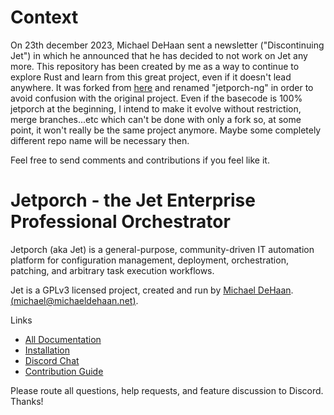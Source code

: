 # Context

On 23th december 2023, Michael DeHaan sent a newsletter ("Discontinuing Jet") in which he announced that he has decided to not work on Jet any more. This repository has been created by me as a way to continue to explore Rust and learn from this great project, even if it doesn't lead anywhere. It was forked from [here](https://github.com/jetporch/jetporch) and renamed "jetporch-ng" in order to avoid confusion with the original project. Even if the basecode is 100% jetporch at the beginning, I intend to make it evolve without restriction, merge branches...etc which can't be done with only a fork so, at some point, it won't really be the same project anymore. Maybe some completely different repo name will be necessary then.

Feel free to send comments and contributions if you feel like it.

# Jetporch - the Jet Enterprise Professional Orchestrator

Jetporch (aka Jet) is a general-purpose, community-driven IT automation platform for configuration management, 
deployment, orchestration, patching, and arbitrary task execution workflows. 

Jet is a GPLv3 licensed project, created and run by [Michael DeHaan](https://home.laserllama.net). [(<michael@michaeldehaan.net>)](mailto:michael@michaeldehaan.net).

Links

* [All Documentation](https://www.jetporch.com/)
* [Installation](https://www.jetporch.com/basics/installing-from-source)
* [Discord Chat](https://www.jetporch.com/community/discord-chat)
* [Contribution Guide](https://www.jetporch.com/community/contributing)

Please route all questions, help requests, and feature discussion to Discord. Thanks!
